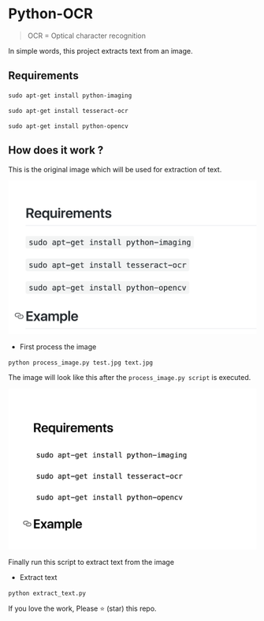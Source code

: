 # Python-OCR

> OCR = Optical character recognition

In simple words, this project extracts text from an image.

## Requirements

`sudo apt-get install python-imaging`

`sudo apt-get install tesseract-ocr`

`sudo apt-get install python-opencv`

## How does it work ?

This is the original image which will be used for extraction of text.

![test](images/test.png)

* First process the image

`python process_image.py test.jpg text.jpg`

The image will look like this after the `process_image.py script` is executed.

![test](images/text.png)

Finally run this script to extract text from the image

* Extract text

`python extract_text.py`


If you love the work, Please ⭐️ (star) this repo.